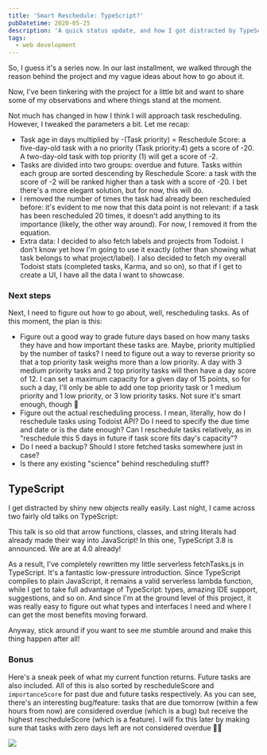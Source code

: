 ```yaml
---
title: 'Smart Reschedule: TypeScript?'
pubDatetime: 2020-05-25
description: 'A quick status update, and how I got distracted by TypeScript ♥️'
tags:
  - web development
---
```


So, I guess it's a series now. In our last installment, we walked through the reason behind the project and my vague ideas about how to go about it.

​Now, I've been tinkering with the project for a little bit and want to share some of my observations and where things stand at the moment.

Not much has changed in how I think I will approach task rescheduling. However, I tweaked the parameters a bit. Let me recap:

- Task age in days multiplied by -(Task priority) = Reschedule Score: a five-day-old task with a no priority (Task priority:4) gets a score of -20. A two-day-old task with top priority (1) will get a score of -2.
- Tasks are divided into two groups: overdue and future. Tasks within each group are sorted descending by Reschedule Score: a task with the score of -2 will be ranked higher than a task with a score of -20. I bet there's a more elegant solution, but for now, this will do.
- I removed the number of times the task had already been rescheduled before: it's evident to me now that this data point is not relevant: if a task has been rescheduled 20 times, it doesn't add anything to its importance (likely, the other way around). For now, I removed it from the equation.
- Extra data: I decided to also fetch labels and projects from Todoist. I don't know yet how I'm going to use it exactly (other than showing what task belongs to what project/label). I also decided to fetch my overall Todoist stats (completed tasks, Karma, and so on), so that if I get to create a UI, I have all the data I want to showcase.

### Next steps

Next, I need to figure out how to go about, well, rescheduling tasks. As of this moment, the plan is this:

- Figure out a good way to grade future days based on how many tasks they have and how important these tasks are. Maybe, priority multiplied by the number of tasks? I need to figure out a way to reverse priority so that a top priority task weighs more than a low priority. A day with 3 medium priority tasks and 2 top priority tasks will then have a day score of 12. I can set a maximum capacity for a given day of 15 points, so for such a day, I'll only be able to add one top priority task or 1 medium priority and 1 low priority, or 3 low priority tasks. Not sure it's smart enough, though 🤔
- Figure out the actual rescheduling process. I mean, literally, how do I reschedule tasks using Todoist API? Do I need to specify the due time and date or is the date enough? Can I reschedule tasks relatively, as in "reschedule this 5 days in future if task score fits day's capacity"?
- Do I need a backup? Should I store fetched tasks somewhere just in case?
- Is there any existing "science" behind rescheduling stuff?

## TypeScript

I get distracted by shiny new objects really easily. Last night, I came across two fairly old talks on TypeScript:

<!-- <YouTube youTubeId="AQOEZVG2WY0" /> -->

This talk is so old that arrow functions, classes, and string literals had already made their way into JavaScript! In this one, TypeScript 3.8 is announced. We are at 4.0 already!

<!-- <YouTube youTubeId="jmPZztKIFf4" /> -->

As a result, I've completely rewritten my little serverless fetchTasks.js in TypeScript. It's a fantastic low-pressure introduction. Since TypeScript compiles to plain JavaScript, it remains a valid serverless lambda function, while I get to take full advantage of TypeScript: types, amazing IDE support, suggestions, and so on. And since I'm at the ground level of this project, it was really easy to figure out what types and interfaces I need and where I can get the most benefits moving forward.

Anyway, stick around if you want to see me stumble around and make this thing happen after all!

### Bonus

Here's a sneak peek of what my current function returns. Future tasks are also included. All of this is also sorted by rescheduleScore and `importanceScore` for past due and future tasks respectively. As you can see, there's an interesting bug/feature: tasks that are due tomorrow (within a few hours from now) are considered overdue (which is a bug) but receive the highest rescheduleScore (which is a feature). I will fix this later by making sure that tasks with zero days left are not considered overdue 🤷‍♂️

![](assets/blog/posts/todoist-smart-reschedule-typescript/793303ed8d5e0ba3f04b048ddcc3a8a2c9d9dda5-1290x1566.jpg)
​
